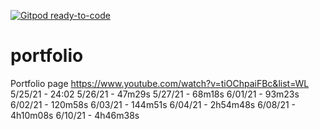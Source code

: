 [![Gitpod ready-to-code](https://img.shields.io/badge/Gitpod-ready--to--code-blue?logo=gitpod)](https://gitpod.io/#https://github.com/Spydirwebb/portfolio)

# portfolio
Portfolio page
https://www.youtube.com/watch?v=tiOChpaiFBc&list=WL
5/25/21 - 24:02
5/26/21 - 47m29s
5/27/21 - 68m18s
6/01/21 - 93m23s
6/02/21 - 120m58s
6/03/21 - 144m51s
6/04/21 - 2h54m48s
6/08/21 - 4h10m08s
6/10/21 - 4h46m38s
